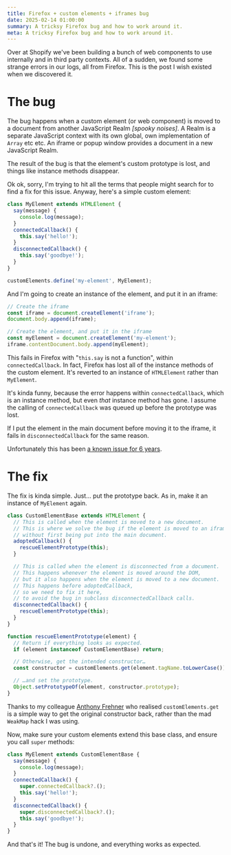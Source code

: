 ```yaml
---
title: Firefox + custom elements + iframes bug
date: 2025-02-14 01:00:00
summary: A tricksy Firefox bug and how to work around it.
meta: A tricksy Firefox bug and how to work around it.
---
```


Over at Shopify we've been building a bunch of web components to use internally and in third party contexts. All of a sudden, we found some strange errors in our logs, all from Firefox. This is the post I wish existed when we discovered it.

# The bug

The bug happens when a custom element (or web component) is moved to a document from another JavaScript Realm _[spooky noises]_. A Realm is a separate JavaScript context with its own global, own implementation of `Array` etc etc. An iframe or popup window provides a document in a new JavaScript Realm.

The result of the bug is that the element's custom prototype is lost, and things like instance methods disappear.

Ok ok, sorry, I'm trying to hit all the terms that people might search for to find a fix for this issue. Anyway, here's a simple custom element:

```js
class MyElement extends HTMLElement {
  say(message) {
    console.log(message);
  }
  connectedCallback() {
    this.say('hello!');
  }
  disconnectedCallback() {
    this.say('goodbye!');
  }
}

customElements.define('my-element', MyElement);
```

And I'm going to create an instance of the element, and put it in an iframe:

```js
// Create the iframe
const iframe = document.createElement('iframe');
document.body.append(iframe);

// Create the element, and put it in the iframe
const myElement = document.createElement('my-element');
iframe.contentDocument.body.append(myElement);
```

This fails in Firefox with "`this.say` is not a function", within `connectedCallback`. In fact, Firefox has lost all of the instance methods of the custom element. It's reverted to an instance of `HTMLElement` rather than `MyElement`.

It's kinda funny, because the error happens within `connectedCallback`, which is an instance method, but even _that_ instance method has gone. I assume the calling of `connectedCallback` was queued up before the prototype was lost.

If I put the element in the main document before moving it to the iframe, it fails in `disconnectedCallback` for the same reason.

Unfortunately this has been [a known issue for 6 years](https://bugzilla.mozilla.org/show_bug.cgi?id=1502814).

# The fix

The fix is kinda simple. Just… put the prototype back. As in, make it an instance of `MyElement` again.

```js
class CustomElementBase extends HTMLElement {
  // This is called when the element is moved to a new document.
  // This is where we solve the bug if the element is moved to an iframe
  // without first being put into the main document.
  adoptedCallback() {
    rescueElementPrototype(this);
  }

  // This is called when the element is disconnected from a document.
  // This happens whenever the element is moved around the DOM,
  // but it also happens when the element is moved to a new document.
  // This happens before adoptedCallback,
  // so we need to fix it here,
  // to avoid the bug in subclass disconnectedCallback calls.
  disconnectedCallback() {
    rescueElementPrototype(this);
  }
}

function rescueElementPrototype(element) {
  // Return if everything looks as expected.
  if (element instanceof CustomElementBase) return;

  // Otherwise, get the intended constructor…
  const constructor = customElements.get(element.tagName.toLowerCase());

  // …and set the prototype.
  Object.setPrototypeOf(element, constructor.prototype);
}
```

Thanks to my colleague [Anthony Frehner](https://github.com/frehner) who realised `customElements.get` is a simple way to get the original constructor back, rather than the mad `WeakMap` hack I was using.

Now, make sure your custom elements extend this base class, and ensure you call `super` methods:

```js
class MyElement extends CustomElementBase {
  say(message) {
    console.log(message);
  }
  connectedCallback() {
    super.connectedCallback?.();
    this.say('hello!');
  }
  disconnectedCallback() {
    super.disconnectedCallback?.();
    this.say('goodbye!');
  }
}
```

And that's it! The bug is undone, and everything works as expected.
